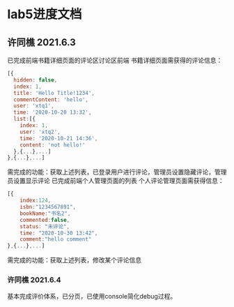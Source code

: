 # lab5进度文档

## 许同樵 2021.6.3

已完成前端书籍详细页面的评论区讨论区前端
书籍详细页面需获得的评论信息：

```js
[{
  hidden: false,
  index: 1,
  title: 'Hello Title!1234',
  commentContent: 'hello',
  user: 'xtq1',
  time: '2020-10-20 13:32',
  list:[{
    index: 1,
    user: 'xtq2',
    time: '2020-10-21 14:36',
    content: 'not hello!'
  },{...},...]
},{...},...]
```

需完成的功能：获取上述列表，已登录用户进行评论，管理员设置隐藏评论，管理员设置显示评论
已完成前端个人管理页面的列表
个人评论管理页面需获得信息：

```js
[{
    index:124,
    isbn:"1234567891",
    bookName:"书名2",
    commented:false,
    status: "未评论",
    time: "2020-10-30 13:42",
    comment:"hello comment"
},{...},...]
```

需完成的功能：获取上述列表，修改某个评论信息

### 许同樵 2021.6.4
基本完成评价体系，已分页，已使用console简化debug过程。